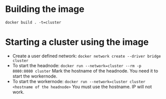 # Building the image
`docker build . -t=cluster` 
# Starting a cluster using the image
- Create a user defined network:
   `docker network create --driver bridge cluster`
- To start the headnode:
  `docker run --network=cluster --rm -p 8080:8080 cluster`
  Mark the hostname of the headnode. You need it to start the workernode.
- To start the workernode:
  `docker run --network=cluster cluster <hostname of the headnode>`
  You must use the hostname. IP will not work.
